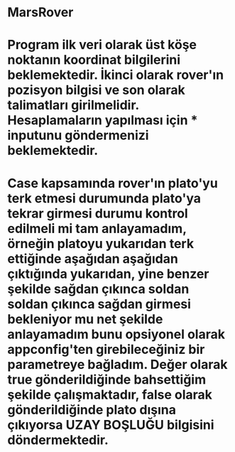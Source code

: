 # MarsRover
# Program ilk veri olarak üst köşe noktanın koordinat bilgilerini beklemektedir. İkinci olarak rover'ın pozisyon bilgisi ve son olarak talimatları girilmelidir. Hesaplamaların yapılması için * inputunu göndermenizi beklemektedir.
# Case kapsamında rover'ın plato'yu terk etmesi durumunda plato'ya tekrar girmesi durumu kontrol edilmeli mi tam anlayamadım, örneğin platoyu yukarıdan terk ettiğinde aşağıdan aşağıdan çıktığında yukarıdan, yine benzer şekilde sağdan çıkınca soldan soldan çıkınca sağdan girmesi bekleniyor mu net şekilde anlayamadım bunu opsiyonel olarak appconfig'ten girebileceğiniz bir parametreye bağladım. Değer olarak true gönderildiğinde bahsettiğim şekilde çalışmaktadır, false olarak gönderildiğinde plato dışına çıkıyorsa UZAY BOŞLUĞU bilgisini döndermektedir.
